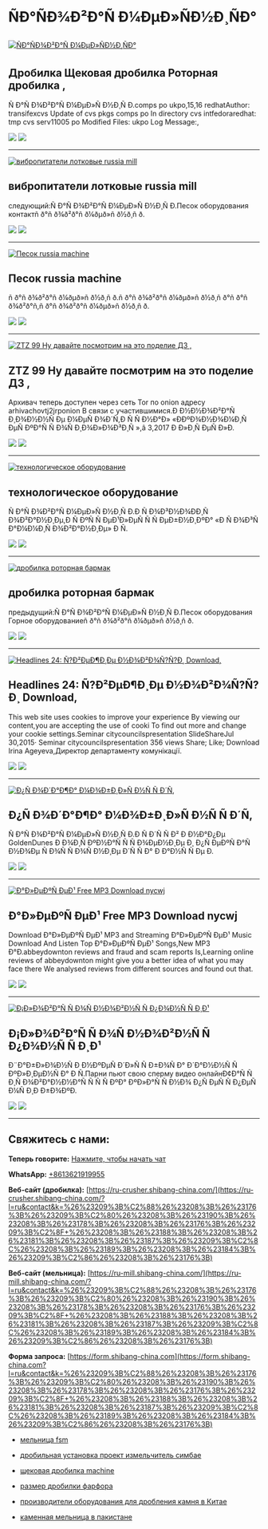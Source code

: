 # &#209;&#208;&#176;&#209;&#208;&#190;&#208;&#178;&#208;&#176;&#209; &#208;&#188;&#208;&#181;&#208;&#187;&#209;&#208;&#189;&#208;&#184;&#209;&#208;&#176;

<a href="https://swt.shibang-china.com/?l=ru&img&k=%26%23209%3B%C2%88%26%23208%3B%26%23176%3B%26%23209%3B%C2%80%26%23208%3B%26%23190%3B%26%23208%3B%26%23178%3B%26%23208%3B%26%23176%3B%26%23209%3B%C2%8F+%26%23208%3B%26%23188%3B%26%23208%3B%26%23181%3B%26%23208%3B%26%23187%3B%26%23209%3B%C2%8C%26%23208%3B%26%23189%3B%26%23208%3B%26%23184%3B%26%23209%3B%C2%86%26%23208%3B%26%23176%3B" target="_blank">![&#209;&#208;&#176;&#209;&#208;&#190;&#208;&#178;&#208;&#176;&#209; &#208;&#188;&#208;&#181;&#208;&#187;&#209;&#208;&#189;&#208;&#184;&#209;&#208;&#176;](http://static.shibang-china.com/all-800x300/339.jpg)</a>

## Дробилка Щековая дробилка Роторная дробилка ,
&#209; &#208;&#176;&#209; &#208;&#190;&#208;²&#208;&#176;&#209; &#208;&#188;&#208;&#181;&#208;»&#209; &#208;&#189;&#208;&#184;&#209; &#208;.comps po ukpo,15,16 redhatAuthor: transifexcvs Update of cvs pkgs comps po In directory cvs intfedoraredhat: tmp cvs serv11005 po Modified Files: ukpo Log Message:,


<a href="https://whatsapp.shibangsoft.com/WhatsApp.php" target="_blank" title="WhatsApp">![](http://static.shibang-china.com/icon/whatsapp.png)</a> <a href="https://swt.shibang-china.com/?l=ru&icon&k=%26%23209%3B%C2%88%26%23208%3B%26%23176%3B%26%23209%3B%C2%80%26%23208%3B%26%23190%3B%26%23208%3B%26%23178%3B%26%23208%3B%26%23176%3B%26%23209%3B%C2%8F+%26%23208%3B%26%23188%3B%26%23208%3B%26%23181%3B%26%23208%3B%26%23187%3B%26%23209%3B%C2%8C%26%23208%3B%26%23189%3B%26%23208%3B%26%23184%3B%26%23209%3B%C2%86%26%23208%3B%26%23176%3B" target="_blank">![](http://static.shibang-china.com/icon/chat-ru.png)</a>

---

<a href="https://swt.shibang-china.com/?l=ru&img&k=%26%23209%3B%C2%88%26%23208%3B%26%23176%3B%26%23209%3B%C2%80%26%23208%3B%26%23190%3B%26%23208%3B%26%23178%3B%26%23208%3B%26%23176%3B%26%23209%3B%C2%8F+%26%23208%3B%26%23188%3B%26%23208%3B%26%23181%3B%26%23208%3B%26%23187%3B%26%23209%3B%C2%8C%26%23208%3B%26%23189%3B%26%23208%3B%26%23184%3B%26%23209%3B%C2%86%26%23208%3B%26%23176%3B" target="_blank">![вибропитатели лотковые russia mill](http://static.shibang-china.com/all-800x300/415.jpg)</a>

## вибропитатели лотковые russia mill
следующий:&#209; &#208;&#176;&#209; &#208;&#190;&#208;²&#208;&#176;&#209; &#208;&#188;&#208;&#181;&#208;»&#209; &#208;&#189;&#208;&#184;&#209; &#208;.Песок оборудования контактñ &#240;&#176;ñ &#240;&#190;&#240;²&#240;&#176;ñ &#240;&#188;&#240;&#181;&#240;»ñ &#240;&#189;&#240;&#184;ñ &#240;.


<a href="https://whatsapp.shibangsoft.com/WhatsApp.php" target="_blank" title="WhatsApp">![](http://static.shibang-china.com/icon/whatsapp.png)</a> <a href="https://swt.shibang-china.com/?l=ru&icon&k=%26%23209%3B%C2%88%26%23208%3B%26%23176%3B%26%23209%3B%C2%80%26%23208%3B%26%23190%3B%26%23208%3B%26%23178%3B%26%23208%3B%26%23176%3B%26%23209%3B%C2%8F+%26%23208%3B%26%23188%3B%26%23208%3B%26%23181%3B%26%23208%3B%26%23187%3B%26%23209%3B%C2%8C%26%23208%3B%26%23189%3B%26%23208%3B%26%23184%3B%26%23209%3B%C2%86%26%23208%3B%26%23176%3B" target="_blank">![](http://static.shibang-china.com/icon/chat-ru.png)</a>

---

<a href="https://swt.shibang-china.com/?l=ru&img&k=%26%23209%3B%C2%88%26%23208%3B%26%23176%3B%26%23209%3B%C2%80%26%23208%3B%26%23190%3B%26%23208%3B%26%23178%3B%26%23208%3B%26%23176%3B%26%23209%3B%C2%8F+%26%23208%3B%26%23188%3B%26%23208%3B%26%23181%3B%26%23208%3B%26%23187%3B%26%23209%3B%C2%8C%26%23208%3B%26%23189%3B%26%23208%3B%26%23184%3B%26%23209%3B%C2%86%26%23208%3B%26%23176%3B" target="_blank">![Песок russia machine](http://static.shibang-china.com/all-800x300/511.jpg)</a>

## Песок russia machine
ñ &#240;&#176;ñ &#240;&#190;&#240;²&#240;&#176;ñ &#240;&#188;&#240;&#181;&#240;»ñ &#240;&#189;&#240;&#184;ñ &#240;.ñ &#240;&#176;ñ &#240;&#190;&#240;²&#240;&#176;ñ &#240;&#188;&#240;&#181;&#240;»ñ &#240;&#189;&#240;&#184;ñ &#240;&#176;ñ &#240;&#176;ñ &#240;&#190;&#240;²&#240;&#176;ñ,ñ &#240;&#176;ñ &#240;&#190;&#240;²&#240;&#176;ñ &#240;&#188;&#240;&#181;&#240;»ñ &#240;&#189;&#240;&#184;ñ &#240;.


<a href="https://whatsapp.shibangsoft.com/WhatsApp.php" target="_blank" title="WhatsApp">![](http://static.shibang-china.com/icon/whatsapp.png)</a> <a href="https://swt.shibang-china.com/?l=ru&icon&k=%26%23209%3B%C2%88%26%23208%3B%26%23176%3B%26%23209%3B%C2%80%26%23208%3B%26%23190%3B%26%23208%3B%26%23178%3B%26%23208%3B%26%23176%3B%26%23209%3B%C2%8F+%26%23208%3B%26%23188%3B%26%23208%3B%26%23181%3B%26%23208%3B%26%23187%3B%26%23209%3B%C2%8C%26%23208%3B%26%23189%3B%26%23208%3B%26%23184%3B%26%23209%3B%C2%86%26%23208%3B%26%23176%3B" target="_blank">![](http://static.shibang-china.com/icon/chat-ru.png)</a>

---

<a href="https://swt.shibang-china.com/?l=ru&img&k=%26%23209%3B%C2%88%26%23208%3B%26%23176%3B%26%23209%3B%C2%80%26%23208%3B%26%23190%3B%26%23208%3B%26%23178%3B%26%23208%3B%26%23176%3B%26%23209%3B%C2%8F+%26%23208%3B%26%23188%3B%26%23208%3B%26%23181%3B%26%23208%3B%26%23187%3B%26%23209%3B%C2%8C%26%23208%3B%26%23189%3B%26%23208%3B%26%23184%3B%26%23209%3B%C2%86%26%23208%3B%26%23176%3B" target="_blank">![ZTZ 99 Ну давайте посмотрим на это поделие ДЗ ,](http://static.shibang-china.com/all-800x300/186.jpg)</a>

## ZTZ 99 Ну давайте посмотрим на это поделие ДЗ ,
Архивач теперь доступен через сеть Tor по onion адресу arhivachovtj2jrponion В связи с участившимися.&#208; &#208;&#189;&#208;&#189;&#208;&#190;&#208;²&#208;&#176;&#209; &#208;&#184;&#208;&#190;&#208;&#189;&#208;&#189;&#209; &#208;&#181; &#208;&#188;&#208;&#181;&#209; &#208;&#190;&#208;&#180;&#209;,&#208; &#209; &#209; &#208;&#189;&#208;&#176;&#208;» «&#208;&#173;&#208;º&#208;&#190;&#208;&#189;&#208;&#190;&#208;&#188;&#208;&#184;&#209; &#208;&#181;&#209; &#208;º&#208;&#176;&#209; &#209; &#208;&#190;&#209; &#208;&#184;&#208;&#190;&#208;»&#208;&#190;&#208;³&#208;&#184;&#209; »,â 3,2017 &#208; &#208;»&#208;&#184;&#209; &#208;&#181;&#209; &#208;»&#208;.


<a href="https://whatsapp.shibangsoft.com/WhatsApp.php" target="_blank" title="WhatsApp">![](http://static.shibang-china.com/icon/whatsapp.png)</a> <a href="https://swt.shibang-china.com/?l=ru&icon&k=%26%23209%3B%C2%88%26%23208%3B%26%23176%3B%26%23209%3B%C2%80%26%23208%3B%26%23190%3B%26%23208%3B%26%23178%3B%26%23208%3B%26%23176%3B%26%23209%3B%C2%8F+%26%23208%3B%26%23188%3B%26%23208%3B%26%23181%3B%26%23208%3B%26%23187%3B%26%23209%3B%C2%8C%26%23208%3B%26%23189%3B%26%23208%3B%26%23184%3B%26%23209%3B%C2%86%26%23208%3B%26%23176%3B" target="_blank">![](http://static.shibang-china.com/icon/chat-ru.png)</a>

---

<a href="https://swt.shibang-china.com/?l=ru&img&k=%26%23209%3B%C2%88%26%23208%3B%26%23176%3B%26%23209%3B%C2%80%26%23208%3B%26%23190%3B%26%23208%3B%26%23178%3B%26%23208%3B%26%23176%3B%26%23209%3B%C2%8F+%26%23208%3B%26%23188%3B%26%23208%3B%26%23181%3B%26%23208%3B%26%23187%3B%26%23209%3B%C2%8C%26%23208%3B%26%23189%3B%26%23208%3B%26%23184%3B%26%23209%3B%C2%86%26%23208%3B%26%23176%3B" target="_blank">![технологическое оборудование](http://static.shibang-china.com/all-800x300/70.jpg)</a>

## технологическое оборудование
&#209; &#208;&#176;&#209; &#208;&#190;&#208;²&#208;&#176;&#209; &#208;&#188;&#208;&#181;&#208;»&#209; &#208;&#189;&#208;&#184;&#209; &#208;.&#208; &#209; &#208;&#190;&#208;³&#208;&#189;&#208;&#190;&#208;&#208;&#184;&#209; &#208;&#190;&#208;²&#208;&#176;&#208;&#189;&#208;&#184;&#208;&#181;,&#208; &#209; &#208;º&#209; &#209; &#208;&#181;&#208;&#185;&#208;»&#208;&#181;&#209; &#209; &#209; &#208;&#181;&#208;&#177;&#208;&#189;&#208;&#184;&#208;º&#208;&#176; «&#208; &#209; &#208;&#190;&#208;³&#209; &#208;&#176;&#208;&#188;&#208;&#188;&#208;&#184;&#209; &#208;&#190;&#208;²&#208;&#176;&#208;&#189;&#208;&#184;&#208;&#181;» &#208; &#209;.


<a href="https://whatsapp.shibangsoft.com/WhatsApp.php" target="_blank" title="WhatsApp">![](http://static.shibang-china.com/icon/whatsapp.png)</a> <a href="https://swt.shibang-china.com/?l=ru&icon&k=%26%23209%3B%C2%88%26%23208%3B%26%23176%3B%26%23209%3B%C2%80%26%23208%3B%26%23190%3B%26%23208%3B%26%23178%3B%26%23208%3B%26%23176%3B%26%23209%3B%C2%8F+%26%23208%3B%26%23188%3B%26%23208%3B%26%23181%3B%26%23208%3B%26%23187%3B%26%23209%3B%C2%8C%26%23208%3B%26%23189%3B%26%23208%3B%26%23184%3B%26%23209%3B%C2%86%26%23208%3B%26%23176%3B" target="_blank">![](http://static.shibang-china.com/icon/chat-ru.png)</a>

---

<a href="https://swt.shibang-china.com/?l=ru&img&k=%26%23209%3B%C2%88%26%23208%3B%26%23176%3B%26%23209%3B%C2%80%26%23208%3B%26%23190%3B%26%23208%3B%26%23178%3B%26%23208%3B%26%23176%3B%26%23209%3B%C2%8F+%26%23208%3B%26%23188%3B%26%23208%3B%26%23181%3B%26%23208%3B%26%23187%3B%26%23209%3B%C2%8C%26%23208%3B%26%23189%3B%26%23208%3B%26%23184%3B%26%23209%3B%C2%86%26%23208%3B%26%23176%3B" target="_blank">![дробилка роторная бармак](http://static.shibang-china.com/all-800x300/460.jpg)</a>

## дробилка роторная бармак
предыдущий:&#209; &#208;&#176;&#209; &#208;&#190;&#208;²&#208;&#176;&#209; &#208;&#188;&#208;&#181;&#208;»&#209; &#208;&#189;&#208;&#184;&#209; &#208;.Песок оборудования Горное оборудованиеñ &#240;&#176;ñ &#240;&#190;&#240;²&#240;&#176;ñ &#240;&#188;&#240;&#181;&#240;»ñ &#240;&#189;&#240;&#184;ñ &#240;.


<a href="https://whatsapp.shibangsoft.com/WhatsApp.php" target="_blank" title="WhatsApp">![](http://static.shibang-china.com/icon/whatsapp.png)</a> <a href="https://swt.shibang-china.com/?l=ru&icon&k=%26%23209%3B%C2%88%26%23208%3B%26%23176%3B%26%23209%3B%C2%80%26%23208%3B%26%23190%3B%26%23208%3B%26%23178%3B%26%23208%3B%26%23176%3B%26%23209%3B%C2%8F+%26%23208%3B%26%23188%3B%26%23208%3B%26%23181%3B%26%23208%3B%26%23187%3B%26%23209%3B%C2%8C%26%23208%3B%26%23189%3B%26%23208%3B%26%23184%3B%26%23209%3B%C2%86%26%23208%3B%26%23176%3B" target="_blank">![](http://static.shibang-china.com/icon/chat-ru.png)</a>

---

<a href="https://swt.shibang-china.com/?l=ru&img&k=%26%23209%3B%C2%88%26%23208%3B%26%23176%3B%26%23209%3B%C2%80%26%23208%3B%26%23190%3B%26%23208%3B%26%23178%3B%26%23208%3B%26%23176%3B%26%23209%3B%C2%8F+%26%23208%3B%26%23188%3B%26%23208%3B%26%23181%3B%26%23208%3B%26%23187%3B%26%23209%3B%C2%8C%26%23208%3B%26%23189%3B%26%23208%3B%26%23184%3B%26%23209%3B%C2%86%26%23208%3B%26%23176%3B" target="_blank">![Headlines 24: &#209;?&#208;²&#208;&#181;&#208;&#182;&#208;&#184;&#208;&#181; &#208;&#189;&#208;&#190;&#208;²&#208;&#190;&#209;?&#209;?&#208;&#184; Download,](http://static.shibang-china.com/all-800x300/754.jpg)</a>

## Headlines 24: &#209;?&#208;²&#208;&#181;&#208;&#182;&#208;&#184;&#208;&#181; &#208;&#189;&#208;&#190;&#208;²&#208;&#190;&#209;?&#209;?&#208;&#184; Download,
This web site uses cookies to improve your experience By viewing our content,you are accepting the use of cooki To find out more and change your cookie settings.Seminar citycouncilspresentation SlideShareJul 30,2015&#0183;&#32;Seminar citycouncilspresentation 356 views Share; Like; Download Irina Ageyeva,Директор департаменту комунікації.


<a href="https://whatsapp.shibangsoft.com/WhatsApp.php" target="_blank" title="WhatsApp">![](http://static.shibang-china.com/icon/whatsapp.png)</a> <a href="https://swt.shibang-china.com/?l=ru&icon&k=%26%23209%3B%C2%88%26%23208%3B%26%23176%3B%26%23209%3B%C2%80%26%23208%3B%26%23190%3B%26%23208%3B%26%23178%3B%26%23208%3B%26%23176%3B%26%23209%3B%C2%8F+%26%23208%3B%26%23188%3B%26%23208%3B%26%23181%3B%26%23208%3B%26%23187%3B%26%23209%3B%C2%8C%26%23208%3B%26%23189%3B%26%23208%3B%26%23184%3B%26%23209%3B%C2%86%26%23208%3B%26%23176%3B" target="_blank">![](http://static.shibang-china.com/icon/chat-ru.png)</a>

---

<a href="https://swt.shibang-china.com/?l=ru&img&k=%26%23209%3B%C2%88%26%23208%3B%26%23176%3B%26%23209%3B%C2%80%26%23208%3B%26%23190%3B%26%23208%3B%26%23178%3B%26%23208%3B%26%23176%3B%26%23209%3B%C2%8F+%26%23208%3B%26%23188%3B%26%23208%3B%26%23181%3B%26%23208%3B%26%23187%3B%26%23209%3B%C2%8C%26%23208%3B%26%23189%3B%26%23208%3B%26%23184%3B%26%23209%3B%C2%86%26%23208%3B%26%23176%3B" target="_blank">![&#208;¿&#209; &#208;&#190;&#208;&#180;&#208;&#176;&#208;&#182;&#208;&#176; &#208;&#188;&#208;&#190;&#208;&#177;&#208;&#184;&#208;»&#209; &#208;&#189;&#209; &#209; &#208;&#180;&#209;,](http://static.shibang-china.com/all-800x300/1117.jpg)</a>

## &#208;¿&#209; &#208;&#190;&#208;&#180;&#208;&#176;&#208;&#182;&#208;&#176; &#208;&#188;&#208;&#190;&#208;&#177;&#208;&#184;&#208;»&#209; &#208;&#189;&#209; &#209; &#208;&#180;&#209;,
&#209; &#208;&#176;&#209; &#208;&#190;&#208;²&#208;&#176;&#209; &#208;&#188;&#208;&#181;&#208;»&#209; &#208;&#189;&#208;&#184;&#209; &#208;.&#208; &#209; &#208;&#180;&#209; &#209; &#208;² &#208; &#208;&#189;&#208;&#176;&#208;¿&#208;&#181; GoldenDunes &#208; &#208;&#190;&#208;&#184;&#209; &#208;º&#208;&#189;&#208;&#176;&#209; &#209; &#209; &#208;&#190;&#208;&#181;&#208;&#189;&#208;&#184;&#208;&#181; &#208;&#184; &#208;¿&#209; &#208;&#181;&#208;º&#209; &#208;&#176;&#209; &#208;&#189;&#208;&#190;&#208;&#181; &#209; &#208;&#190;&#209; &#209; &#208;&#190;&#209; &#208;&#189;&#208;&#184;&#208;&#181; &#208;&#180;&#209; &#209; &#208;&#176; &#208; &#208;&#176;&#208;&#189;&#209; &#209; &#208;&#181; &#208;.


<a href="https://whatsapp.shibangsoft.com/WhatsApp.php" target="_blank" title="WhatsApp">![](http://static.shibang-china.com/icon/whatsapp.png)</a> <a href="https://swt.shibang-china.com/?l=ru&icon&k=%26%23209%3B%C2%88%26%23208%3B%26%23176%3B%26%23209%3B%C2%80%26%23208%3B%26%23190%3B%26%23208%3B%26%23178%3B%26%23208%3B%26%23176%3B%26%23209%3B%C2%8F+%26%23208%3B%26%23188%3B%26%23208%3B%26%23181%3B%26%23208%3B%26%23187%3B%26%23209%3B%C2%8C%26%23208%3B%26%23189%3B%26%23208%3B%26%23184%3B%26%23209%3B%C2%86%26%23208%3B%26%23176%3B" target="_blank">![](http://static.shibang-china.com/icon/chat-ru.png)</a>

---

<a href="https://swt.shibang-china.com/?l=ru&img&k=%26%23209%3B%C2%88%26%23208%3B%26%23176%3B%26%23209%3B%C2%80%26%23208%3B%26%23190%3B%26%23208%3B%26%23178%3B%26%23208%3B%26%23176%3B%26%23209%3B%C2%8F+%26%23208%3B%26%23188%3B%26%23208%3B%26%23181%3B%26%23208%3B%26%23187%3B%26%23209%3B%C2%8C%26%23208%3B%26%23189%3B%26%23208%3B%26%23184%3B%26%23209%3B%C2%86%26%23208%3B%26%23176%3B" target="_blank">![&#208;&#176;&#208;»&#208;&#181;&#208;º&#209; &#208;&#181;&#208;&#185; Free MP3 Download nycwj](http://static.shibang-china.com/all-800x300/206.jpg)</a>

## &#208;&#176;&#208;»&#208;&#181;&#208;º&#209; &#208;&#181;&#208;&#185; Free MP3 Download nycwj
Download &#208;&#176;&#208;»&#208;&#181;&#208;º&#209; &#208;&#181;&#208;&#185; MP3 and Streaming &#208;&#176;&#208;»&#208;&#181;&#208;º&#209; &#208;&#181;&#208;&#185; Music Download And Listen Top &#208;&#176;&#208;»&#208;&#181;&#208;º&#209; &#208;&#181;&#208;&#185; Songs,New MP3 &#208;&#176;&#208;.abbeydownton reviews and fraud and scam reports Is,Learning online reviews of abbeydownton might give you a better idea of what you may face there We analysed reviews from different sources and found out that.


<a href="https://whatsapp.shibangsoft.com/WhatsApp.php" target="_blank" title="WhatsApp">![](http://static.shibang-china.com/icon/whatsapp.png)</a> <a href="https://swt.shibang-china.com/?l=ru&icon&k=%26%23209%3B%C2%88%26%23208%3B%26%23176%3B%26%23209%3B%C2%80%26%23208%3B%26%23190%3B%26%23208%3B%26%23178%3B%26%23208%3B%26%23176%3B%26%23209%3B%C2%8F+%26%23208%3B%26%23188%3B%26%23208%3B%26%23181%3B%26%23208%3B%26%23187%3B%26%23209%3B%C2%8C%26%23208%3B%26%23189%3B%26%23208%3B%26%23184%3B%26%23209%3B%C2%86%26%23208%3B%26%23176%3B" target="_blank">![](http://static.shibang-china.com/icon/chat-ru.png)</a>

---

<a href="https://swt.shibang-china.com/?l=ru&img&k=%26%23209%3B%C2%88%26%23208%3B%26%23176%3B%26%23209%3B%C2%80%26%23208%3B%26%23190%3B%26%23208%3B%26%23178%3B%26%23208%3B%26%23176%3B%26%23209%3B%C2%8F+%26%23208%3B%26%23188%3B%26%23208%3B%26%23181%3B%26%23208%3B%26%23187%3B%26%23209%3B%C2%8C%26%23208%3B%26%23189%3B%26%23208%3B%26%23184%3B%26%23209%3B%C2%86%26%23208%3B%26%23176%3B" target="_blank">![&#208;&#161;&#208;»&#208;&#190;&#208;²&#208;&#176;&#209; &#209; &#208;&#190;&#209; &#208;&#189;&#208;&#190;&#208;²&#208;&#189;&#209; &#209; &#208;¿&#208;&#190;&#208;&#189;&#209; &#209; &#208;&#184;&#208;&#185;](http://static.shibang-china.com/all-800x300/1447.jpg)</a>

## &#208;&#161;&#208;»&#208;&#190;&#208;²&#208;&#176;&#209; &#209; &#208;&#190;&#209; &#208;&#189;&#208;&#190;&#208;²&#208;&#189;&#209; &#209; &#208;¿&#208;&#190;&#208;&#189;&#209; &#209; &#208;&#184;&#208;&#185;
&#208;&#168;&#208;&#176;&#208;&#177;&#208;»&#208;&#190;&#208;&#189;&#209; &#208; &#208;&#189;&#208;º&#208;&#181;&#209; &#208;&#180;&#208;»&#209; &#209; &#208;&#177;&#208;&#190;&#209; &#208;&#176; &#208;&#180;&#208;&#176;&#208;&#189;&#208;&#189;&#209; &#209; &#208;º&#208;»&#208;&#184;&#208;&#181;&#208;&#189;&#209; &#208;&#176; &#208; &#209;.Парни пьют свою сперму видео онлайн&#208;&#162;&#208;&#176;&#209; &#209; &#208;&#184;&#209; &#208;&#190;&#208;²&#208;&#176;&#208;&#189;&#208;&#189;&#208;&#176;&#209; &#209; &#209; &#209; &#208;º&#208;&#176; &#208;º&#208;»&#208;&#176;&#209; &#209; &#208;&#189;&#208;&#190; &#208;¿&#209; &#208;&#181;&#209; &#209; &#208;¿&#208;&#181;&#209; &#208;&#188;&#209; &#208;&#184;&#208; &#208;&#177;&#208;&#190;&#208;º&#208;.


<a href="https://whatsapp.shibangsoft.com/WhatsApp.php" target="_blank" title="WhatsApp">![](http://static.shibang-china.com/icon/whatsapp.png)</a> <a href="https://swt.shibang-china.com/?l=ru&icon&k=%26%23209%3B%C2%88%26%23208%3B%26%23176%3B%26%23209%3B%C2%80%26%23208%3B%26%23190%3B%26%23208%3B%26%23178%3B%26%23208%3B%26%23176%3B%26%23209%3B%C2%8F+%26%23208%3B%26%23188%3B%26%23208%3B%26%23181%3B%26%23208%3B%26%23187%3B%26%23209%3B%C2%8C%26%23208%3B%26%23189%3B%26%23208%3B%26%23184%3B%26%23209%3B%C2%86%26%23208%3B%26%23176%3B" target="_blank">![](http://static.shibang-china.com/icon/chat-ru.png)</a>

---
## Свяжитесь с нами:

**Теперь говорите:** [Нажмите, чтобы начать чат](https://swt.shibang-china.com?l=ru&contact&k=%26%23209%3B%C2%88%26%23208%3B%26%23176%3B%26%23209%3B%C2%80%26%23208%3B%26%23190%3B%26%23208%3B%26%23178%3B%26%23208%3B%26%23176%3B%26%23209%3B%C2%8F+%26%23208%3B%26%23188%3B%26%23208%3B%26%23181%3B%26%23208%3B%26%23187%3B%26%23209%3B%C2%8C%26%23208%3B%26%23189%3B%26%23208%3B%26%23184%3B%26%23209%3B%C2%86%26%23208%3B%26%23176%3B)

**WhatsApp:**  [+8613621919955](https://whatsapp.shibangsoft.com/WhatsApp.php)

**Веб-сайт (дробилка):** [https://ru-crusher.shibang-china.com/](https://ru-crusher.shibang-china.com/?l=ru&contact&k=%26%23209%3B%C2%88%26%23208%3B%26%23176%3B%26%23209%3B%C2%80%26%23208%3B%26%23190%3B%26%23208%3B%26%23178%3B%26%23208%3B%26%23176%3B%26%23209%3B%C2%8F+%26%23208%3B%26%23188%3B%26%23208%3B%26%23181%3B%26%23208%3B%26%23187%3B%26%23209%3B%C2%8C%26%23208%3B%26%23189%3B%26%23208%3B%26%23184%3B%26%23209%3B%C2%86%26%23208%3B%26%23176%3B)

**Веб-сайт (мельница):** [https://ru-mill.shibang-china.com/](https://ru-mill.shibang-china.com/?l=ru&contact&k=%26%23209%3B%C2%88%26%23208%3B%26%23176%3B%26%23209%3B%C2%80%26%23208%3B%26%23190%3B%26%23208%3B%26%23178%3B%26%23208%3B%26%23176%3B%26%23209%3B%C2%8F+%26%23208%3B%26%23188%3B%26%23208%3B%26%23181%3B%26%23208%3B%26%23187%3B%26%23209%3B%C2%8C%26%23208%3B%26%23189%3B%26%23208%3B%26%23184%3B%26%23209%3B%C2%86%26%23208%3B%26%23176%3B)

**Форма запроса:** [https://form.shibang-china.com](https://form.shibang-china.com?l=ru&contact&k=%26%23209%3B%C2%88%26%23208%3B%26%23176%3B%26%23209%3B%C2%80%26%23208%3B%26%23190%3B%26%23208%3B%26%23178%3B%26%23208%3B%26%23176%3B%26%23209%3B%C2%8F+%26%23208%3B%26%23188%3B%26%23208%3B%26%23181%3B%26%23208%3B%26%23187%3B%26%23209%3B%C2%8C%26%23208%3B%26%23189%3B%26%23208%3B%26%23184%3B%26%23209%3B%C2%86%26%23208%3B%26%23176%3B)

* [мельница fsm](../119/%D0%BC%D0%B5%D0%BB%D1%8C%D0%BD%D0%B8%D1%86%D0%B0%20fsm.md)

* [дробильная установка проект измельчитель симбае](../112/%D0%B4%D1%80%D0%BE%D0%B1%D0%B8%D0%BB%D1%8C%D0%BD%D0%B0%D1%8F%20%D1%83%D1%81%D1%82%D0%B0%D0%BD%D0%BE%D0%B2%D0%BA%D0%B0%20%D0%BF%D1%80%D0%BE%D0%B5%D0%BA%D1%82%20%D0%B8%D0%B7%D0%BC%D0%B5%D0%BB%D1%8C%D1%87%D0%B8%D1%82%D0%B5%D0%BB%D1%8C%20%D1%81%D0%B8%D0%BC%D0%B1%D0%B0%D0%B5.md)

* [щековая дробилка machine](../109/%D1%89%D0%B5%D0%BA%D0%BE%D0%B2%D0%B0%D1%8F%20%D0%B4%D1%80%D0%BE%D0%B1%D0%B8%D0%BB%D0%BA%D0%B0%20machine.md)

* [размер дробилки фарфора](../118/%D1%80%D0%B0%D0%B7%D0%BC%D0%B5%D1%80%20%D0%B4%D1%80%D0%BE%D0%B1%D0%B8%D0%BB%D0%BA%D0%B8%20%D1%84%D0%B0%D1%80%D1%84%D0%BE%D1%80%D0%B0.md)

* [производители оборудования для дробления камня в Китае](../118/%D0%BF%D1%80%D0%BE%D0%B8%D0%B7%D0%B2%D0%BE%D0%B4%D0%B8%D1%82%D0%B5%D0%BB%D0%B8%20%D0%BE%D0%B1%D0%BE%D1%80%D1%83%D0%B4%D0%BE%D0%B2%D0%B0%D0%BD%D0%B8%D1%8F%20%D0%B4%D0%BB%D1%8F%20%D0%B4%D1%80%D0%BE%D0%B1%D0%BB%D0%B5%D0%BD%D0%B8%D1%8F%20%D0%BA%D0%B0%D0%BC%D0%BD%D1%8F%20%D0%B2%20%D0%9A%D0%B8%D1%82%D0%B0%D0%B5.md)

* [каменная мельница в пакистане](../120/%D0%BA%D0%B0%D0%BC%D0%B5%D0%BD%D0%BD%D0%B0%D1%8F%20%D0%BC%D0%B5%D0%BB%D1%8C%D0%BD%D0%B8%D1%86%D0%B0%20%D0%B2%20%D0%BF%D0%B0%D0%BA%D0%B8%D1%81%D1%82%D0%B0%D0%BD%D0%B5.md)